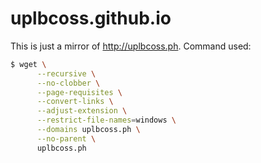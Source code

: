 # uplbcoss.github.io

This is just a mirror of http://uplbcoss.ph. Command used:

```sh
$ wget \
      --recursive \
      --no-clobber \
      --page-requisites \
      --convert-links \
      --adjust-extension \
      --restrict-file-names=windows \
      --domains uplbcoss.ph \
      --no-parent \
      uplbcoss.ph
```
